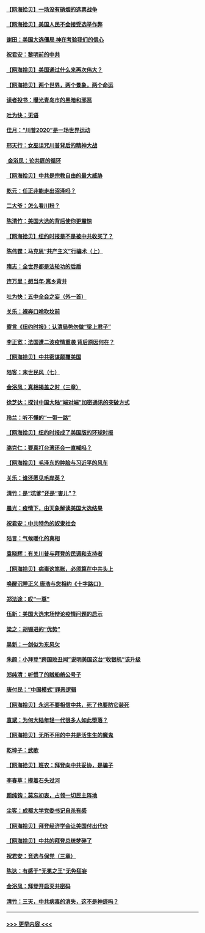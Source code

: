 #### [【网海拾贝】一场没有硝烟的选票战争](../pages/nsc993/n12531883.md?t=11071751) 
#### [【网海拾贝】美国人民不会接受选举作弊](../pages/nsc993/n12528850.md?t=11071751) 
#### [谢田：美国大选僵局 神在考验我们的信心](../pages/nsc993/n12527932.md?t=11071751) 
#### [祝君安：黎明前的中共](../pages/nsc993/n12524071.md?t=11071751) 
#### [【网海拾贝】美国通过什么来再次伟大？](../pages/nsc993/n12523844.md?t=11071751) 
#### [【网海拾贝】两个世界，两个景象，两个命运](../pages/nsc993/n12521419.md?t=11071751) 
#### [读者投书：曝光青岛市的黑暗和邪恶](../pages/nsc993/n12520988.md?t=11071751) 
#### [吐为快：无语](../pages/nsc993/n12518588.md?t=11071751) 
#### [佳月：“川普2020”是一场世界运动](../pages/nsc993/n12518581.md?t=11071751) 
#### [邢天行：女巫诅咒川普背后的精神大战](../pages/nsc993/n12517257.md?t=11071751) 
#### [ 金浴凤：论共匪的循环](../pages/nsc993/n12517133.md?t=11071751) 
#### [【网海拾贝】中共是宗教自由的最大威胁](../pages/nsc993/n12516879.md?t=11071751) 
#### [乾元：任正非能走出沼泽吗？](../pages/nsc993/n12515831.md?t=11071751) 
#### [二大爷：怎么看川粉？](../pages/nsc993/n12515820.md?t=11071751) 
#### [陈清竹：美国大选的背后使你更震惊](../pages/nsc993/n12515589.md?t=11071751) 
#### [【网海拾贝】纽约时报是不是被中共收买了？](../pages/nsc993/n12515122.md?t=11071751) 
#### [陈伟霆：马克思“共产主义”行骗术（上）](../pages/nsc993/n12510217.md?t=11071751) 
#### [隋志：全世界都是法轮功的后盾](../pages/nsc993/n12510636.md?t=11071751) 
#### [连万里：想当年‧离乡背井](../pages/nsc993/n12510623.md?t=11071751) 
#### [吐为快：五中全会之妄（外一首）](../pages/nsc993/n12510470.md?t=11071751) 
#### [关乐：裸奔口哨吹坟前](../pages/nsc993/n12510403.md?t=11071751) 
#### [寄言《纽约时报》：认清局势勿做“梁上君子”](../pages/nsc993/n12510042.md?t=11071751) 
#### [李正宽：法国遭二波疫情重袭 背后原因何在？](../pages/nsc993/n12509971.md?t=11071751) 
#### [【网海拾贝】中共密谋颠覆美国](../pages/nsc993/n12509816.md?t=11071751) 
#### [陆客：末世民风（七）](../pages/nsc993/n12507822.md?t=11071751) 
#### [金浴凤：真相揭盖之时（三章）](../pages/nsc993/n12507804.md?t=11071751) 
#### [徐芝达：探讨中国大陆“端对端”加密通讯的突破方式](../pages/nsc993/n12507682.md?t=11071751) 
#### [玲兰：听不懂的“一带一路”](../pages/nsc993/n12507669.md?t=11071751) 
#### [【网海拾贝】纽约时报成了美国版的环球时报](../pages/nsc993/n12507053.md?t=11071751) 
#### [骆克仁：要真打台湾还会一直喊吗？](../pages/nsc993/n12506843.md?t=11071751) 
#### [【网海拾贝】毛泽东的肿脸与习近平的风车](../pages/nsc993/n12504537.md?t=11071751) 
#### [关乐：谁还愿见毛岸英？](../pages/nsc993/n12503866.md?t=11071751) 
#### [清竹：是“坑爹”还是“害儿”？](../pages/nsc993/n12503034.md?t=11071751) 
#### [晨光：疫情下，由天象解读美国大选结果](../pages/nsc993/n12502536.md?t=11071751) 
#### [祝君安：中共特色的奴隶社会](../pages/nsc993/n12501529.md?t=11071751) 
#### [陆言：气候暖化的真相](../pages/nsc993/n12501183.md?t=11071751) 
#### [袁晓辉：有关川普与拜登的民调和支持者](../pages/nsc993/n12500433.md?t=11071751) 
#### [【网海拾贝】病毒这笔账，必须算在中共头上](../pages/nsc993/n12500320.md?t=11071751) 
#### [唤醒沉睡正义 唐浩与您相约《十字路口》](../pages/nsc993/n12497980.md?t=11071751) 
#### [郑法途：叹“一尊”](../pages/nsc993/n12498837.md?t=11071751) 
#### [伍新：美国大选末场辩论疫情问题的启示](../pages/nsc993/n12498829.md?t=11071751) 
#### [梁之：胡锡进的“优势”](../pages/nsc993/n12498780.md?t=11071751) 
#### [吴新：一剑似为东风欠](../pages/nsc993/n12498772.md?t=11071751) 
#### [朱颜：小拜登“跨国败丑闻”说明美国这台“收银机”该升级](../pages/nsc993/n12498731.md?t=11071751) 
#### [郑纯清：听惯了的贼船艄公号子](../pages/nsc993/n12498721.md?t=11071751) 
#### [唐付民：“中国模式”罪恶逻辑](../pages/nsc993/n12498310.md?t=11071751) 
#### [【网海拾贝】永远不要相信中共，死了也要防它装死](../pages/nsc993/n12498162.md?t=11071751) 
#### [袁斌：为何大陆年轻一代很多人如此堕落？](../pages/nsc993/n12495696.md?t=11071751) 
#### [【网海拾贝】无所不用的中共是活生生的魔鬼](../pages/nsc993/n12495621.md?t=11071751) 
#### [乾坤子：武歌](../pages/nsc993/n12493391.md?t=11071751) 
#### [【网海拾贝】班农：拜登向中共妥协，是骗子](../pages/nsc993/n12492877.md?t=11071751) 
#### [李春草：摸着石头过河](../pages/nsc993/n12491121.md?t=11071751) 
#### [颜纯钩：莫忘初衷，占领一切民主阵地](../pages/nsc993/n12490965.md?t=11071751) 
#### [尘客：成都大学党委书记自杀有感](../pages/nsc993/n12490950.md?t=11071751) 
#### [【网海拾贝】拜登经济学会让美国付出代价](../pages/nsc993/n12489662.md?t=11071751) 
#### [【网海拾贝】中共的拜登总统梦碎了](../pages/nsc993/n12487896.md?t=11071751) 
#### [祝君安：竞选与保党（三章）](../pages/nsc993/n12487258.md?t=11071751) 
#### [陈达：有感于“无冕之王”无免狂妄](../pages/nsc993/n12485133.md?t=11071751) 
#### [金浴凤：拜登开启灭共密码](../pages/nsc993/n12485125.md?t=11071751) 
#### [清竹：三天，中共病毒的消失，这不是神迹吗？](../pages/nsc993/n12485027.md?t=11071751) 

----
#### [ >>> 更早内容 <<< ](../indexes/nsc993-earlier.md)
